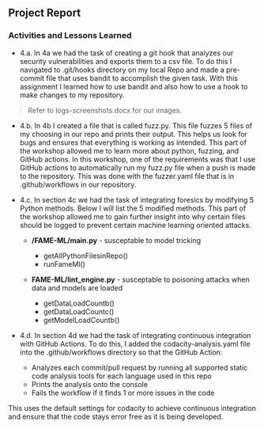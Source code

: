 
## Project Report

### Activities and Lessons Learned

- 4.a. In 4a we had the task of creating a git hook that analyzes our security vulnerabilities and exports them to a csv file. To do this I navigated to .git/hooks directory on my local Repo and made a pre-commit file that uses bandit to accomplish the given task. With this assignment I learned how to use bandit and also how to use a hook to make changes to my repository.

> Refer to logs-screenshots.docx for our images.

- 4.b. In 4b I created a file that is called fuzz.py. This file fuzzes 5 files of my choosing in our repo and prints their output. This helps us look for bugs and ensures that everything is working as intended. This part of the workshop allowed me to learn more about python, fuzzing, and GitHub actions. In this workshop, one of the requirements was that I use GitHub actions to automatically run my fuzz.py file when a push is made to the repository. This was done with the fuzzer.yaml file that is in .github/workflows in our repository.

- 4.c. In section 4c we had the task of integrating foresics by modifying 5 Python methods. Below I will list the 5 modified methods. This part of the workshop allowed me to gain further insight into why certain files should be logged to prevent certain machine learning oriented attacks.

    - **/FAME-ML/main.py** - susceptable to model tricking
        - getAllPythonFilesinRepo()
        - runFameMl()

    - **FAME-ML/lint_engine.py** - susceptable to poisoning attacks when data and models are loaded
        - getDataLoadCountb()
        - getDataLoadCountc()
        - getModelLoadCountb()

- 4.d. In section 4d we had the task of integrating continuous integration with GitHub Actions. To do this, I added the codacity-analysis.yaml file into the .github/workflows directory so that the GitHub Action:
    
    - Analyzes each commit/pull request by running all supported static code analysis tools for each language used in this repo
    - Prints the analysis onto the console
    - Fails the workflow if it finds 1 or more issues in the code

This uses the default settings for codacity to achieve continuous integration and ensure that the code stays error free as it is being developed.







